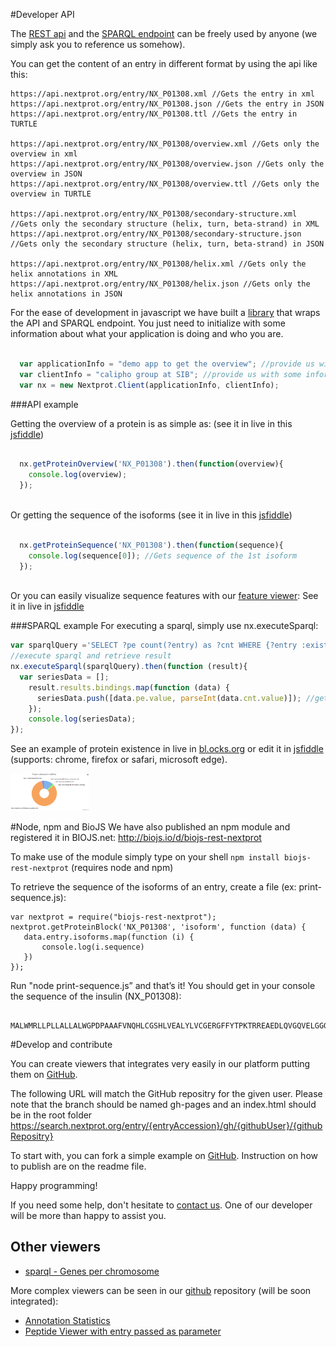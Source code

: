 #Developer API

The [REST api](https://api.nextprot.org) and the [SPARQL endpoint](https://api.nextprot.org/sparql) can be freely used by anyone (we simply ask you to reference us somehow). 

You can get the content of an entry in different format by using the api like this:
```
https://api.nextprot.org/entry/NX_P01308.xml //Gets the entry in xml
https://api.nextprot.org/entry/NX_P01308.json //Gets the entry in JSON
https://api.nextprot.org/entry/NX_P01308.ttl //Gets the entry in TURTLE

https://api.nextprot.org/entry/NX_P01308/overview.xml //Gets only the overview in xml
https://api.nextprot.org/entry/NX_P01308/overview.json //Gets only the overview in JSON
https://api.nextprot.org/entry/NX_P01308/overview.ttl //Gets only the overview in TURTLE

https://api.nextprot.org/entry/NX_P01308/secondary-structure.xml //Gets only the secondary structure (helix, turn, beta-strand) in XML
https://api.nextprot.org/entry/NX_P01308/secondary-structure.json //Gets only the secondary structure (helix, turn, beta-strand) in JSON

https://api.nextprot.org/entry/NX_P01308/helix.xml //Gets only the helix annotations in XML
https://api.nextprot.org/entry/NX_P01308/helix.json //Gets only the helix annotations in JSON
```


For the ease of development in javascript we have built a [library](https://github.com/calipho-sib/nextprot-js) that wraps the API and SPARQL endpoint. You just need to initialize with some information about what your application is doing and who you are.

```javascript

  var applicationInfo = "demo app to get the overview"; //provide us with some information about what your app is doing
  var clientInfo = "calipho group at SIB"; //provide us with some information about who you are
  var nx = new Nextprot.Client(applicationInfo, clientInfo);

```

###API example 

Getting the overview of a protein is as simple as: (see it in live in this [jsfiddle](http://jsfiddle.net/ddtxra/Lqkmuzm3/)) 
```javascript

  nx.getProteinOverview('NX_P01308').then(function(overview){
    console.log(overview);
  });  
  
```

Or getting the sequence of the isoforms (see it in live in this [jsfiddle](http://jsfiddle.net/ddtxra/9Lt6n8jb/3/))
```javascript

  nx.getProteinSequence('NX_P01308').then(function(sequence){
    console.log(sequence[0]); //Gets sequence of the 1st isoform
  });  
  
```

Or you can easily visualize sequence features with our [feature viewer](https://github.com/calipho-sib/feature-viewer): See it in live in [jsfiddle](http://jsfiddle.net/ddtxra/fm51dwz7/4/)

###SPARQL example 
For executing a sparql, simply use nx.executeSparql:

```javascript
var sparqlQuery ='SELECT ?pe count(?entry) as ?cnt WHERE {?entry :existence ?pe} group by ?pe';
//execute sparql and retrieve result
nx.executeSparql(sparqlQuery).then(function (result){
  var seriesData = [];
    result.results.bindings.map(function (data) {
      seriesData.push([data.pe.value, parseInt(data.cnt.value)]); //gets number of entries
    });
    console.log(seriesData);
});
```
See an example of protein existence in live in [bl.ocks.org](http://bl.ocks.org/ddtxra/a1fd0e5613ed6b72ff8f) or edit it in [jsfiddle](http://jsfiddle.net/ddtxra/x3umjp67/) (supports: chrome, firefox or safari, microsoft edge).

<a href="http://bl.ocks.org/ddtxra/a1fd0e5613ed6b72ff8f" target="_blank"> <img width="25%" src="https://raw.githubusercontent.com/calipho-sib/nextprot-docs/master/help/assets/pie-protein-chart-existence.png"/>
</a>

#Node, npm and BioJS
We have also published an npm module and registered it in BIOJS.net: http://biojs.io/d/biojs-rest-nextprot

To make use of the module simply type on your shell ```npm install biojs-rest-nextprot``` (requires node and npm)

To retrieve the sequence of the isoforms of an entry, create a file (ex: print-sequence.js):
```
var nextprot = require("biojs-rest-nextprot");
nextprot.getProteinBlock('NX_P01308', 'isoform', function (data) {
   data.entry.isoforms.map(function (i) {
       console.log(i.sequence)
   })
});
```
Run "node print-sequence.js” and that’s it! You should get in your console the sequence of the insulin (NX_P01308):
```
	MALWMRLLPLLALLALWGPDPAAAFVNQHLCGSHLVEALYLVCGERGFFYTPKTRREAEDLQVGQVELGGGPGAGSLQPLALEGSLQKRGIVEQCCTSICSLYQLENYCN
```

#Develop and contribute

You can create viewers that integrates very easily in our platform putting them on [GitHub](https://www.github.com/).

The following URL will match the GitHub repositry for the given user.
Please note that the branch should be named gh-pages and an index.html should be in the root folder
https://search.nextprot.org/entry/{entryAccession}/gh/{githubUser}/{githubRepositry}

To start with, you can fork a simple example on [GitHub](https://github.com/ddtxra/protein-existence-levels). Instruction on how to publish are on the readme file.

Happy programming! 

If you need some help, don't hesitate to [contact us](mailto:support@nextprot.org). One of our developer will be more than happy to assist you.

## Other viewers

* [sparql - Genes per chromosome](http://bl.ocks.org/ddtxra/4a5189dba66cd84aefd1)

More complex viewers can be seen in our [github](https://github.com/calipho-sib/nextprot-viewers) repository (will be soon integrated):

* [Annotation Statistics](https://cdn.rawgit.com/calipho-sib/nextprot-viewers/master/annot-stats/app/assets/index.html)
* [Peptide Viewer with entry passed as parameter](https://cdn.rawgit.com/calipho-sib/nextprot-viewers/master/peptide-viewer/app/assets/index.html?nxentry=NX_P46976)

